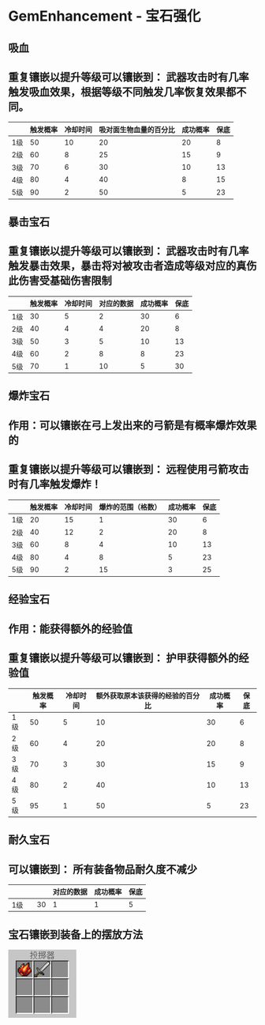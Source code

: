 # GemEnhancement - 宝石强化


## 吸血
## 重复镶嵌以提升等级可以镶嵌到： 武器攻击时有几率触发吸血效果，根据等级不同触发几率恢复效果都不同。

|     | 触发概率          | 冷却时间 | 吸对面生物血量的百分比 | 成功概率           | 保底      |
|-----|-----------------------|----------|------------------------|--------------------|-----------|
| 1级 | 50                    | 10       | 20                     | 20                 | 8         |
| 2级 | 60                    | 8        | 25                     | 15                 | 9         |
| 3级 | 70                    | 6        | 30                     | 10                 | 13        |
| 4级 | 80                    | 4        | 40                     | 8                  | 15        |
| 5级 | 90                    | 2        | 50                     | 5                  | 23        |


## 暴击宝石
## 重复镶嵌以提升等级可以镶嵌到： 武器攻击时有几率触发暴击效果，暴击将对被攻击者造成等级对应的真伤此伤害受基础伤害限制

|     | 触发概率 | 冷却时间 | 对应的数据  | 成功概率           | 保底      |
|-----|----------|----------|-------------|--------------------|-----------|
| 1级 | 30       | 5        | 2           | 30                 | 6         |
| 2级 | 40       | 4        | 4           | 20                 | 8         |
| 3级 | 50       | 3        | 5           | 10                 | 13        |
| 4级 | 60       | 2        | 8           | 8                  | 23        |
| 5级 | 70       | 1        | 10          | 5                  | 30        |

## 爆炸宝石
## 作用：可以镶嵌在弓上发出来的弓箭是有概率爆炸效果的
## 重复镶嵌以提升等级可以镶嵌到： 远程使用弓箭攻击时有几率触发爆炸！

|     | 触发概率     | 冷却时间 | 爆炸的范围（格数） | 成功概率           | 保底      |
|-----|--------------|----------|--------------------|--------------------|-----------|
| 1级 | 20           | 15       | 1                  | 30                 | 6         |
| 2级 | 40           | 12       | 2                  | 20                 | 8         |
| 3级 | 60           | 8        | 4                  | 10                 | 13        |
| 4级 | 80           | 4        | 8                  | 5                  | 23        |
| 5级 | 90           | 2        | 15                 | 3                  | 25        |

## 经验宝石
## 作用：能获得额外的经验值
## 重复镶嵌以提升等级可以镶嵌到： 护甲获得额外的经验值

|     | 触发概率      | 冷却时间 | 额外获取原本该获得的经验的百分比 | 成功概率           | 保底      |
|-----|---------------|----------|----------------------------------|--------------------|-----------|
| 1级 | 50            | 5        | 10                               | 30                 | 6         |
| 2级 | 60            | 4        | 20                               | 20                 | 8         |
| 3级 | 70            | 3        | 30                               | 15                 | 9         |
| 4级 | 80            | 2        | 40                               | 10                 | 13        |
| 5级 | 95            | 1        | 50                               | 5                  | 23        |

## 耐久宝石
## 可以镶嵌到： 所有装备物品耐久度不减少

|     |          |                     | 对应的数据  | 成功概率           | 保底      |
|-----|------------|---------------------|-------------|--------------------|-----------|
| 1级 |            | 30                  | 1           | 1                  | 5         |


## 宝石镶嵌到装备上的摆放方法
![alt text](/public/0504-1-1.png)



